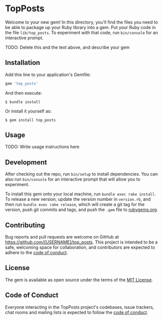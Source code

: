 # TopPosts

Welcome to your new gem! In this directory, you'll find the files you need to be able to package up your Ruby library into a gem. Put your Ruby code in the file `lib/top_posts`. To experiment with that code, run `bin/console` for an interactive prompt.

TODO: Delete this and the text above, and describe your gem

## Installation

Add this line to your application's Gemfile:

```ruby
gem 'top_posts'
```

And then execute:

    $ bundle install

Or install it yourself as:

    $ gem install top_posts

## Usage

TODO: Write usage instructions here

## Development

After checking out the repo, run `bin/setup` to install dependencies. You can also run `bin/console` for an interactive prompt that will allow you to experiment.

To install this gem onto your local machine, run `bundle exec rake install`. To release a new version, update the version number in `version.rb`, and then run `bundle exec rake release`, which will create a git tag for the version, push git commits and tags, and push the `.gem` file to [rubygems.org](https://rubygems.org).

## Contributing

Bug reports and pull requests are welcome on GitHub at https://github.com/[USERNAME]/top_posts. This project is intended to be a safe, welcoming space for collaboration, and contributors are expected to adhere to the [code of conduct](https://github.com/[USERNAME]/top_posts/blob/master/CODE_OF_CONDUCT.md).


## License

The gem is available as open source under the terms of the [MIT License](https://opensource.org/licenses/MIT).

## Code of Conduct

Everyone interacting in the TopPosts project's codebases, issue trackers, chat rooms and mailing lists is expected to follow the [code of conduct](https://github.com/[USERNAME]/top_posts/blob/master/CODE_OF_CONDUCT.md).

